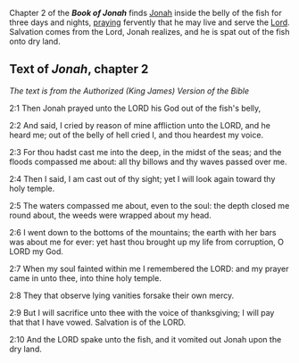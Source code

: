 Chapter 2 of the ***Book of Jonah*** finds
[Jonah](index.php?title=Jonah&action=edit&redlink=1 "Jonah (page does not exist)")
inside the belly of the fish for three days and nights,
[praying](Prayer "Prayer") fervently that he may live and serve the
[Lord](index.php?title=Lord&action=edit&redlink=1 "Lord (page does not exist)").
Salvation comes from the Lord, Jonah realizes, and he is spat out
of the fish onto dry land.

## Text of *Jonah*, chapter 2

*The text is from the Authorized (King James) Version of the Bible*

2:1 Then Jonah prayed unto the LORD his God out of the fish's
belly,

2:2 And said, I cried by reason of mine affliction unto the LORD,
and he heard me; out of the belly of hell cried I, and thou
heardest my voice.

2:3 For thou hadst cast me into the deep, in the midst of the seas;
and the floods compassed me about: all thy billows and thy waves
passed over me.

2:4 Then I said, I am cast out of thy sight; yet I will look again
toward thy holy temple.

2:5 The waters compassed me about, even to the soul: the depth
closed me round about, the weeds were wrapped about my head.

2:6 I went down to the bottoms of the mountains; the earth with her
bars was about me for ever: yet hast thou brought up my life from
corruption, O LORD my God.

2:7 When my soul fainted within me I remembered the LORD: and my
prayer came in unto thee, into thine holy temple.

2:8 They that observe lying vanities forsake their own mercy.

2:9 But I will sacrifice unto thee with the voice of thanksgiving;
I will pay that that I have vowed. Salvation is of the LORD.

2:10 And the LORD spake unto the fish, and it vomited out Jonah
upon the dry land.



